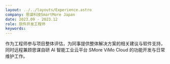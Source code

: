 ```yaml
---
layout: ../../layouts/Experience.astro
company: 思谋科技SmartMore Japan
date: 2023.09 - 2023.12
role: 软件开发工程师
keywords:
---
```


作为工程师参与项目整体评估，为同事提供整体解决方案的相关建议与软件支持，同时远程兼顾思谋自研 AI 智能工业云平台 SMore ViMo Cloud 的功能开发与日常维护工作。

<br />

